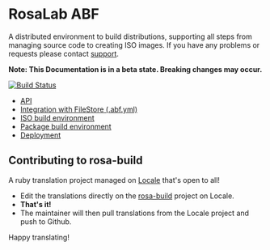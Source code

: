 RosaLab ABF
===========

A distributed environment to build distributions, supporting all steps from managing source code to creating ISO images. If you have any problems or requests please contact
[support](https://abf.rosalinux.ru/contact).

**Note: This Documentation is in a beta state. Breaking changes may occur.**

[![Build Status](https://travis-ci.org/rosa-abf/rosa-build.png?branch=master)](https://travis-ci.org/rosa-abf/rosa-build)

* [API](http://abf-doc.rosalinux.ru/abf/api/)
* [Integration with FileStore (.abf.yml)](http://abf-doc.rosalinux.ru/abf/file_store_integration/)
* [ISO build environment](http://abf-doc.rosalinux.ru/abf/iso_build/)
* [Package build environment](http://abf-doc.rosalinux.ru/abf/scripts/)
* [Deployment](http://abf-doc.rosalinux.ru/abf/deployment/)

## Contributing to rosa-build

A ruby translation project managed on [Locale](http://www.localeapp.com/) that's open to all!

- Edit the translations directly on the [rosa-build](http://www.localeapp.com/projects/public?search=rosa-build) project on Locale.
- **That's it!**
- The maintainer will then pull translations from the Locale project and push to Github.

Happy translating!
